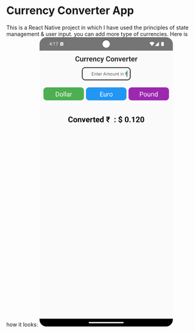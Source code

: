 # Currency Converter App

This is a React Native project in which I have used the principles of state management & user input. you can add more type of currencies. Here is how it looks:
<img src="./Screenshot_20241006_161756.png" alt="Dice Rolling App" width="350">